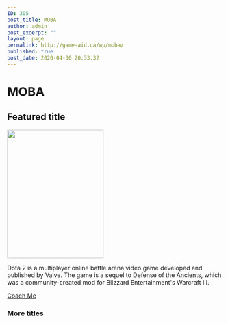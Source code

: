 ```yaml
---
ID: 305
post_title: MOBA
author: admin
post_excerpt: ""
layout: page
permalink: http://game-aid.ca/wp/moba/
published: true
post_date: 2020-04-30 20:33:32
---
```

<h1>MOBA</h1>		
			<h2>Featured title</h2>		
										<img width="225" height="300" src="http://game-aid.ca/wp/wp-content/uploads/2020/04/Dota-225x300.jpg" alt="" srcset="http://game-aid.ca/wp/wp-content/uploads/2020/04/Dota-225x300.jpg 225w, http://game-aid.ca/wp/wp-content/uploads/2020/04/Dota.jpg 600w" sizes="(max-width: 225px) 100vw, 225px" />											
		<p>Dota 2 is a multiplayer online battle arena video game developed and published by Valve. The game is a sequel to Defense of the Ancients, which was a community-created mod for Blizzard Entertainment's Warcraft III.</p>		
			<a href="#" role="button">
						Coach Me
					</a>
			<h3>More titles</h3>		
			<a href="#" role="button">
					</a>
			<a href="#" role="button">
					</a>
			<a href="#" role="button">
					</a>
